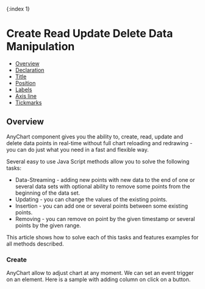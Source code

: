 {:index 1}
# Create Read Update Delete Data Manipulation

* [Overview](#overview)
* [Declaration](#declaration)
* [Title](#title)
* [Position](#position)
* [Labels](#labels)
* [Axis line](#axis_line)
* [Tickmarks](#tickmarks)

## Overview

AnyChart component gives you the ability to, create, read, update and delete data points in real-time without full 
chart reloading and redrawing - you can do just what you need in a fast and flexible way.
  
  
Several easy to use Java Script methods allow you to solve the following tasks:
  
  
 * Data-Streaming - adding new points with new data to the end of one or several data sets with optional ability to 
 remove some points from the beginning of the data set. 
 * Updating - you can change the values of the existing points.
 * Insertion - you can add one or several points between some existing points.
 * Removing - you can remove on point by the given timestamp or several points by the given range.
  
  
This article shows how to solve each of this tasks and features examples for all methods described.

### Create

AnyChart allow to adjust chart at any moment. We can set an event trigger on an element. Here is a sample with adding
 column on click on a button.

